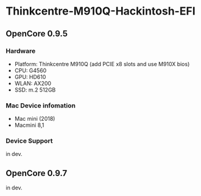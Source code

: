 # Thinkcentre-M910Q-Hackintosh-EFI
## OpenCore 0.9.5
### Hardware
- Platform: Thinkcentre M910Q (add PCIE x8 slots and use M910X bios)
- CPU: G4560
- GPU: HD610
- WLAN: AX200
- SSD: m.2 512GB
### Mac Device infomation
- Mac mini (2018)
- Macmini 8,1
### Device Support
in dev.
## OpenCore 0.9.7
in dev.

